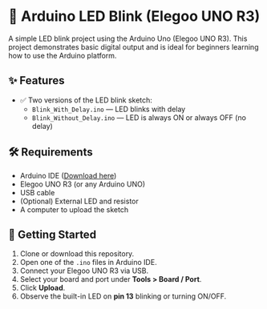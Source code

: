 # 🔌 Arduino LED Blink (Elegoo UNO R3)

A simple LED blink project using the Arduino Uno (Elegoo UNO R3). This project demonstrates basic digital output and is ideal for beginners learning how to use the Arduino platform.

## ✨ Features

- ✅ Two versions of the LED blink sketch:
  - `Blink_With_Delay.ino` — LED blinks with delay
  - `Blink_Without_Delay.ino` — LED is always ON or always OFF (no delay)

## 🛠 Requirements

- Arduino IDE ([Download here](https://www.arduino.cc/en/software))
- Elegoo UNO R3 (or any Arduino UNO)
- USB cable
- (Optional) External LED and resistor
- A computer to upload the sketch

## 🚀 Getting Started

1. Clone or download this repository.
2. Open one of the `.ino` files in Arduino IDE.
3. Connect your Elegoo UNO R3 via USB.
4. Select your board and port under **Tools > Board / Port**.
5. Click **Upload**.
6. Observe the built-in LED on **pin 13** blinking or turning ON/OFF.


